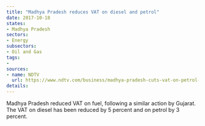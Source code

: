 ```yaml
---
title: "Madhya Pradesh reduces VAT on diesel and petrol"
date: 2017-10-18
states:
- Madhya Pradesh
sectors:
- Energy
subsectors:
- Oil and Gas
tags:
- 
sources:
- name: NDTV
  url: https://www.ndtv.com/business/madhya-pradesh-cuts-vat-on-petrol-diesel-by-up-to-5-ahead-of-diwali-1762502
details:
---
```


Madhya Pradesh reduced VAT on fuel, following a similar action by Gujarat. The VAT on diesel has been reduced by 5 percent and on petrol by 3 percent. 

